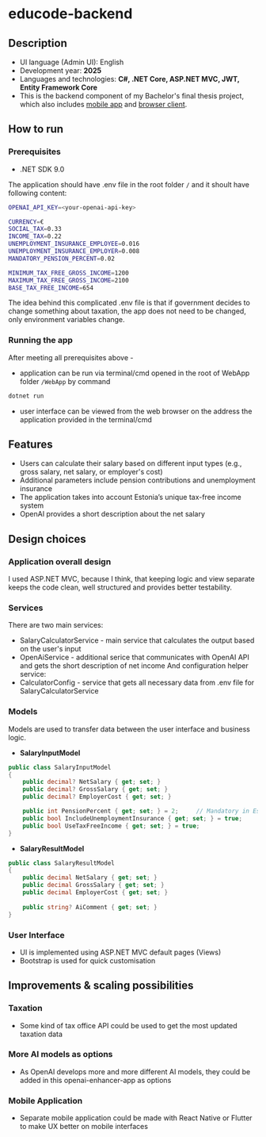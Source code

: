 # educode-backend
## Description

* UI language (Admin UI): English
* Development year: **2025**
* Languages and technologies: **C#, .NET Core, ASP.NET MVC, JWT, Entity Framework Core**
* This is the backend component of my Bachelor's final thesis project, which also includes [mobile app](https://github.com/alaasmagi/educode-mobile) and [browser client](https://github.com/alaasmagi/educode-web).

## How to run

### Prerequisites

* .NET SDK 9.0

The application should have .env file in the root folder `/` and it shoult have following content:
```bash
OPENAI_API_KEY=<your-openai-api-key>

CURRENCY=€
SOCIAL_TAX=0.33
INCOME_TAX=0.22
UNEMPLOYMENT_INSURANCE_EMPLOYEE=0.016
UNEMPLOYMENT_INSURANCE_EMPLOYER=0.008
MANDATORY_PENSION_PERCENT=0.02

MINIMUM_TAX_FREE_GROSS_INCOME=1200
MAXIMUM_TAX_FREE_GROSS_INCOME=2100
BASE_TAX_FREE_INCOME=654
```
The idea behind this complicated .env file is that if government decides to change something about taxation, the app does not need to be changed, only environment variables change.

### Running the app

After meeting all prerequisites above - 
* application can be run via terminal/cmd opened in the root of WebApp folder `/WebApp` by command
```bash
dotnet run
```
* user interface can be viewed from the web browser on the address the application provided in the terminal/cmd

## Features
* Users can calculate their salary based on different input types (e.g., gross salary, net salary, or employer's cost)
* Additional parameters include pension contributions and unemployment insurance
* The application takes into account Estonia’s unique tax-free income system
* OpenAI provides a short description about the net salary

## Design choices

### Application overall design
I used ASP.NET MVC, because I think, that keeping logic and view separate keeps the code clean, well structured and provides better testability. 

### Services
There are two main services:
* SalaryCalculatorService - main service that calculates the output based on the user's input
* OpenAiService - additional serice that communicates with OpenAI API and gets the short description of net income
And configuration helper service:
* CalculatorConfig - service that gets all necessary data from .env file for SalaryCalculatorService

### Models
Models are used to transfer data between the user interface and business logic.  
* **SalaryInputModel**
```csharp
public class SalaryInputModel
{
    public decimal? NetSalary { get; set; }
    public decimal? GrossSalary { get; set; }
    public decimal? EmployerCost { get; set; }

    public int PensionPercent { get; set; } = 2;     // Mandatory in Estonia
    public bool IncludeUnemploymentInsurance { get; set; } = true;
    public bool UseTaxFreeIncome { get; set; } = true;
}
```
* **SalaryResultModel**
```csharp
public class SalaryResultModel
{
    public decimal NetSalary { get; set; }
    public decimal GrossSalary { get; set; }
    public decimal EmployerCost { get; set; }
    
    public string? AiComment { get; set; } 
}
```
  
### User Interface
* UI is implemented using ASP.NET MVC default pages (Views)
* Bootstrap is used for quick customisation

## Improvements & scaling possibilities

### Taxation
* Some kind of tax office API could be used to get the most updated taxation data

### More AI models as options
* As OpenAI develops more and more different AI models, they could be added in this openai-enhancer-app as options

### Mobile Application
* Separate mobile application could be made with React Native or Flutter to make UX better on mobile interfaces
